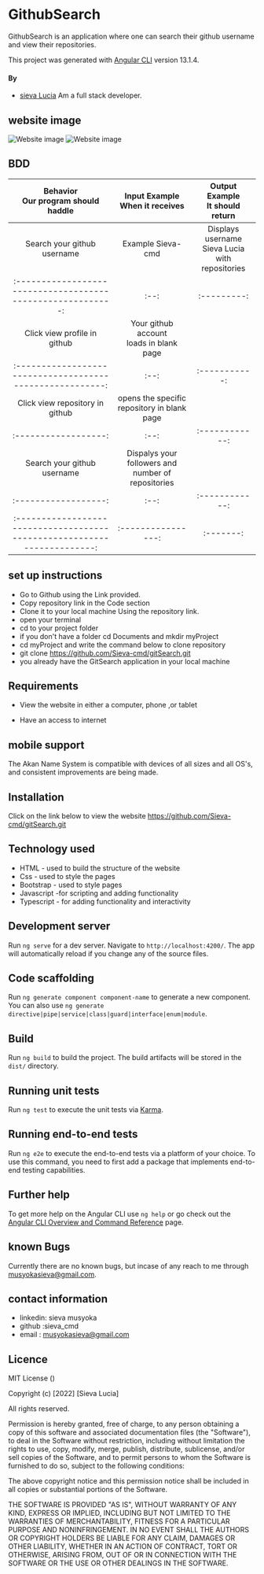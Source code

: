 # GithubSearch
GithubSearch is an application where one can search their github username and view their repositories.

This project was generated with [Angular CLI](https://github.com/angular/angular-cli) version 13.1.4.

#### By 
- [sieva Lucia](https://github.com/Sieva-cmd)
Am a full stack  developer.


## website image
![Website image]()
![Website image]()

## BDD
|Behavior </br>Our program should haddle | Input Example </br>When it receives |Output Example </br> It should return |
|:--------------------------------------:|:-----------------------------------:|:------------------------------------:|
|Search your github username |Example Sieva-cmd |Displays username Sieva Lucia </br> with repositories|
|:---------------------------------------------------------:|:--:|:---------:|
|Click view  profile in github | Your github account </br> loads in blank page |  |
|:-------------------------------------------------------:|:--:|:-----------:|
|Click view repository in github|opens the specific </br> repository in blank page |  |
|:------------------:|:--:|:------------:|
|Search your github username|Dispalys your followers and number of repositories| |
|:------------------:|:--:|:------------:||:--------------:|
|:----------------------------------------------------------------------:|:----------------:|:-------:|

## set up instructions
-  Go to  Github  using the Link provided.
-  Copy repository link in the Code section
-  Clone it to your local machine Using the repository link.
- open your terminal 
- cd to your project folder
- if you don't have a folder cd Documents and mkdir myProject
- cd myProject and write the command below to clone repository
- git clone https://github.com/Sieva-cmd/gitSearch.git
- you already have the GitSearch application in your local machine

## Requirements
-  View the website in either a computer, phone ,or tablet

-  Have an access to internet

 ## mobile support
 The Akan Name System is compatible with devices of all sizes and all OS's, and consistent improvements are being made.

## Installation
Click on the link below to view the website https://github.com/Sieva-cmd/gitSearch.git

## Technology used 
-  HTML - used to build the structure of the website
-  Css - used to style the pages
-  Bootstrap - used to style pages
-  Javascript -for scripting and adding functionality
- Typescript - for adding functionality and interactivity


## Development server

Run `ng serve` for a dev server. Navigate to `http://localhost:4200/`. The app will automatically reload if you change any of the source files.

## Code scaffolding

Run `ng generate component component-name` to generate a new component. You can also use `ng generate directive|pipe|service|class|guard|interface|enum|module`.

## Build

Run `ng build` to build the project. The build artifacts will be stored in the `dist/` directory.

## Running unit tests

Run `ng test` to execute the unit tests via [Karma](https://karma-runner.github.io).

## Running end-to-end tests

Run `ng e2e` to execute the end-to-end tests via a platform of your choice. To use this command, you need to first add a package that implements end-to-end testing capabilities.

## Further help

To get more help on the Angular CLI use `ng help` or go check out the [Angular CLI Overview and Command Reference](https://angular.io/cli) page.

## known Bugs
Currently there are no known bugs, but incase of any reach to me through musyokasieva@gmail.com.

## contact information
-  linkedin: sieva musyoka
-  github :sieva_cmd
-  email : musyokasieva@gmail.com

## Licence 
 MIT License ()

Copyright (c) [2022] [Sieva Lucia]

All rights reserved.

Permission is hereby granted, free of charge, to any person obtaining a copy of this software and associated documentation files (the "Software"), to deal in the Software without restriction, including without limitation the rights to use, copy, modify, merge, publish, distribute, sublicense, and/or sell copies of the Software, and to permit persons to whom the Software is furnished to do so, subject to the following conditions:

The above copyright notice and this permission notice shall be included in all copies or substantial portions of the Software.

THE SOFTWARE IS PROVIDED "AS IS", WITHOUT WARRANTY OF ANY KIND, EXPRESS OR IMPLIED, INCLUDING BUT NOT LIMITED TO THE WARRANTIES OF MERCHANTABILITY, FITNESS FOR A PARTICULAR PURPOSE AND NONINFRINGEMENT. IN NO EVENT SHALL THE AUTHORS OR COPYRIGHT HOLDERS BE LIABLE FOR ANY CLAIM, DAMAGES OR OTHER LIABILITY, WHETHER IN AN ACTION OF CONTRACT, TORT OR OTHERWISE, ARISING FROM, OUT OF OR IN CONNECTION WITH THE SOFTWARE OR THE USE OR OTHER DEALINGS IN THE SOFTWARE.
